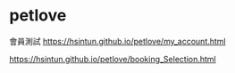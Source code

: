# petlove
會員測試 https://hsintun.github.io/petlove/my_account.html


https://hsintun.github.io/petlove/booking_Selection.html


